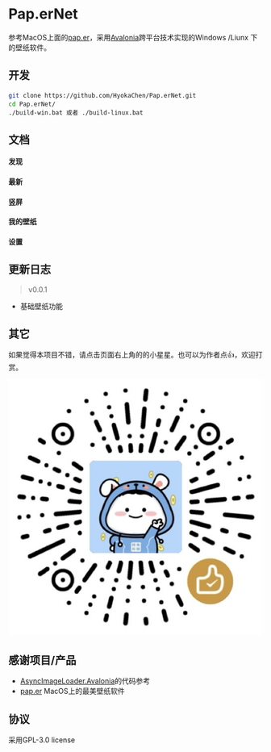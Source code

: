 # Pap.erNet
参考MacOS上面的[pap.er](https://paper.photos)，采用[Avalonia](https://github.com/AvaloniaUI/Avalonia)跨平台技术实现的Windows /Liunx 下的壁纸软件。

## 开发
```bash
git clone https://github.com/HyokaChen/Pap.erNet.git
cd Pap.erNet/
./build-win.bat 或者 ./build-linux.bat
```

## 文档
#### 发现

#### 最新

#### 竖屏

#### 我的壁纸

#### 设置

## 更新日志
> v0.0.1
- 基础壁纸功能

## 其它
如果觉得本项目不错，请点击页面右上角的的小星星。也可以为作者点👍，欢迎打赏。

![赞赏码](zanshangma.jpg "赞赏码")

## 感谢项目/产品

- [AsyncImageLoader.Avalonia](https://github.com/AvaloniaUtils/AsyncImageLoader.Avalonia)的代码参考
- [pap.er](https://paper.photos) MacOS上的最美壁纸软件

## 协议
采用GPL-3.0 license


